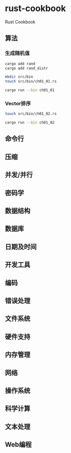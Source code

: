 # rust-cookbook
Rust Cookbook
## 算法

### 生成随机值

```sh
cargo add rand
cargo add rand_distr

mkdir src/bin
touch src/bin/ch01_01.rs

cargo run --bin ch01_01
```



### Vector排序

```sh
touch src/bin/ch01_02.rs

cargo run --bin ch01_02
```



## 命令行
## 压缩
## 并发/并行
## 密码学
## 数据结构
## 数据库
## 日期及时间
## 开发工具
## 编码
## 错误处理
## 文件系统
## 硬件支持
## 内存管理
## 网络
## 操作系统
## 科学计算
## 文本处理
## Web编程